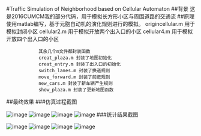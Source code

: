 #Traffic Simulation of Neighborhood based on Cellular Automaton
##背景
                这是2016CUMCM我的部分代码，用于模拟长方形小区与周围道路的交通流
##原理
                使用matlab编写，基于元胞自动机的演化规则进行的模拟。
                origincellular.m 用于模拟封闭小区
                cellular2.m 用于模拟开放两个出入口的小区
                cellular4.m 用于模拟开放四个出入口的小区
                
                其余几个m文件都封装函数
                creat_plaza.m 封装了地图初始化
                creat_entry.m 封装了出入口的初始化
                switch_lanes.m 封装了换道规则
                move_forward.m 封装了前进规则
                new_cars.m 封装了新车辆产生规则
                show_plaza.m 封装了更新地图函数
##最终效果
###仿真过程截图

![image](https://raw.githubusercontent.com/crh19970307/Traffic_Simulation/tree/master/src/1.jpg)
![image](https://raw.githubusercontent.com/crh19970307/Traffic_Simulation/tree/master/src/2.jpg)
![image](https://raw.githubusercontent.com/crh19970307/Traffic_Simulation/tree/master/src/3.jpg)
![image](https://raw.githubusercontent.com/crh19970307/Traffic_Simulation/tree/master/src/4.jpg)
###统计结果截图

![image](https://raw.githubusercontent.com/crh19970307/Traffic_Simulation/tree/master/src/11.jpg)
![image](https://raw.githubusercontent.com/crh19970307/Traffic_Simulation/tree/master/src/22.jpg)
![image](https://raw.githubusercontent.com/crh19970307/Traffic_Simulation/tree/master/src/33.jpg)
![image](https://raw.githubusercontent.com/crh19970307/Traffic_Simulation/tree/master/src/44.jpg)
        
                
